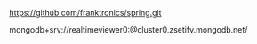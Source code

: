 https://github.com/franktronics/spring.git

mongodb+srv://realtimeviewer0:<password>@cluster0.zsetifv.mongodb.net/